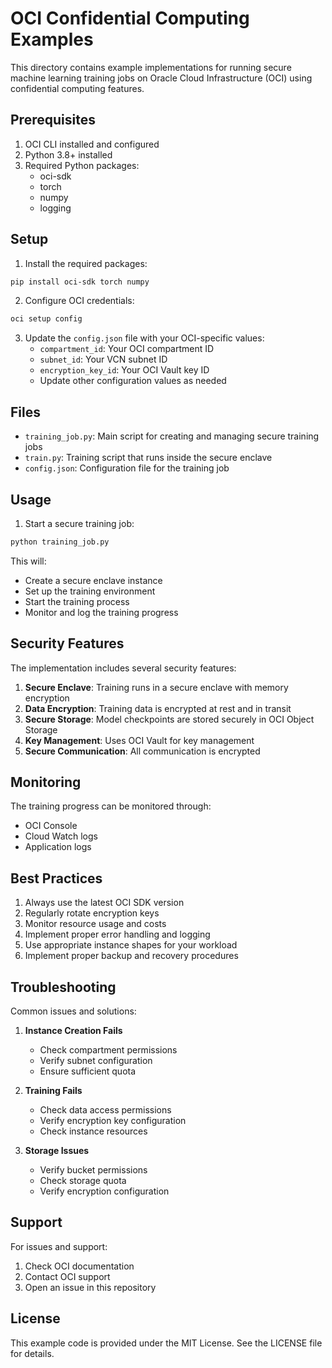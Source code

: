 # OCI Confidential Computing Examples

This directory contains example implementations for running secure machine learning training jobs on Oracle Cloud Infrastructure (OCI) using confidential computing features.

## Prerequisites

1. OCI CLI installed and configured
2. Python 3.8+ installed
3. Required Python packages:
   - oci-sdk
   - torch
   - numpy
   - logging

## Setup

1. Install the required packages:
```bash
pip install oci-sdk torch numpy
```

2. Configure OCI credentials:
```bash
oci setup config
```

3. Update the `config.json` file with your OCI-specific values:
   - `compartment_id`: Your OCI compartment ID
   - `subnet_id`: Your VCN subnet ID
   - `encryption_key_id`: Your OCI Vault key ID
   - Update other configuration values as needed

## Files

- `training_job.py`: Main script for creating and managing secure training jobs
- `train.py`: Training script that runs inside the secure enclave
- `config.json`: Configuration file for the training job

## Usage

1. Start a secure training job:
```bash
python training_job.py
```

This will:
- Create a secure enclave instance
- Set up the training environment
- Start the training process
- Monitor and log the training progress

## Security Features

The implementation includes several security features:

1. **Secure Enclave**: Training runs in a secure enclave with memory encryption
2. **Data Encryption**: Training data is encrypted at rest and in transit
3. **Secure Storage**: Model checkpoints are stored securely in OCI Object Storage
4. **Key Management**: Uses OCI Vault for key management
5. **Secure Communication**: All communication is encrypted

## Monitoring

The training progress can be monitored through:
- OCI Console
- Cloud Watch logs
- Application logs

## Best Practices

1. Always use the latest OCI SDK version
2. Regularly rotate encryption keys
3. Monitor resource usage and costs
4. Implement proper error handling and logging
5. Use appropriate instance shapes for your workload
6. Implement proper backup and recovery procedures

## Troubleshooting

Common issues and solutions:

1. **Instance Creation Fails**
   - Check compartment permissions
   - Verify subnet configuration
   - Ensure sufficient quota

2. **Training Fails**
   - Check data access permissions
   - Verify encryption key configuration
   - Check instance resources

3. **Storage Issues**
   - Verify bucket permissions
   - Check storage quota
   - Verify encryption configuration

## Support

For issues and support:
1. Check OCI documentation
2. Contact OCI support
3. Open an issue in this repository

## License

This example code is provided under the MIT License. See the LICENSE file for details. 